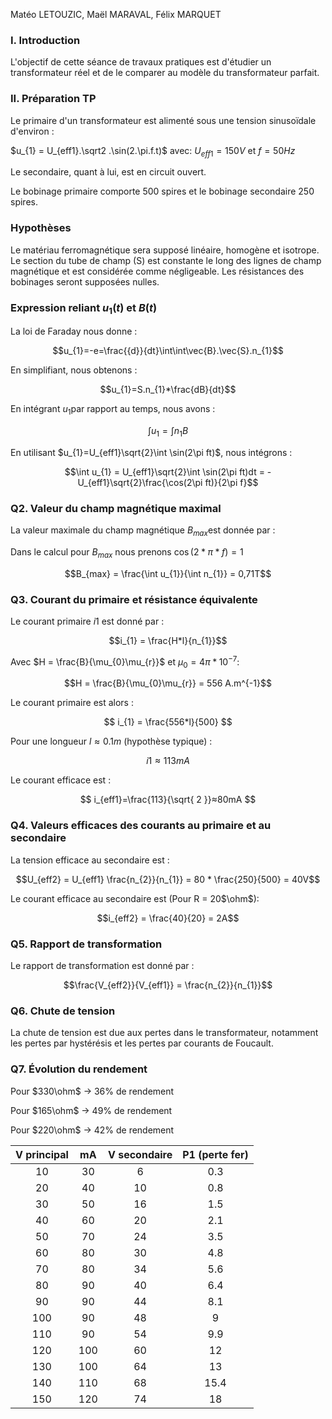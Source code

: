 Matéo LETOUZIC, Maël MARAVAL, Félix MARQUET
### **I. Introduction**

L'objectif de cette séance de travaux pratiques est d'étudier un transformateur réel et de le comparer au modèle du transformateur parfait.

### **II. Préparation TP**

Le primaire d'un transformateur est alimenté sous une tension sinusoïdale d'environ :

$u_{1} = U_{eff1}.\sqrt2 .\sin(2.\pi.f.t)$ avec: $U_{eff1}= 150V$ et $f=50Hz$

Le secondaire, quant à lui, est en circuit ouvert.

Le bobinage primaire comporte 500 spires et le bobinage secondaire 250 spires.

### **Hypothèses**

Le matériau ferromagnétique sera supposé linéaire, homogène et isotrope. Le section du tube de champ (S) est constante le long des lignes de champ magnétique et est considérée comme négligeable. Les résistances des bobinages seront supposées nulles.

### Expression reliant $u_{1}(t)$ et $B(t)$
La loi de Faraday nous donne :

$$u_{1}=-e=\frac{{d}}{dt}\int\int\vec{B}.\vec{S}.n_{1}$$

En simplifiant, nous obtenons :

$$u_{1}=S.n_{1}*\frac{dB}{dt}$$

En intégrant $u_{1}$​ par rapport au temps, nous avons :

$$\int u_{1} = \int n_{1}B$$

En utilisant $u_{1}=U_{eff1}\sqrt{2}\int \sin(2\pi ft)$, nous intégrons :

$$\int u_{1} = U_{eff1}\sqrt{2}\int \sin(2\pi ft)dt = -U_{eff1}\sqrt{2}\frac{\cos(2\pi ft)}{2\pi f}$$
### Q2. Valeur du champ magnétique maximal
La valeur maximale du champ magnétique $B_{max}$​ est donnée par :

Dans le calcul pour $B_{max}$ nous prenons $\cos(2*\pi*f) = 1$

$$B_{max} = \frac{\int u_{1}}{\int n_{1}} = 0,71T$$
### Q3. Courant du primaire et résistance équivalente
Le courant primaire $i1$​ est donné par :

$$i_{1} = \frac{H*l}{n_{1}}$$

Avec $H = \frac{B}{\mu_{0}\mu_{r}}$ et $\mu_{0} = 4\pi * 10^{-7}$:

$$H = \frac{B}{\mu_{0}\mu_{r}} = 556 A.m^{-1}$$

Le courant primaire est alors :

$$
i_{1} = \frac{556*l}{500}
$$

Pour une longueur $l≈0.1m$ (hypothèse typique) :

$$
i1​≈113mA
$$

Le courant efficace est :

$$
i_{eff1}​=\frac{113}{\sqrt{ 2 }}​≈80mA
$$
### Q4. Valeurs efficaces des courants au primaire et au secondaire
La tension efficace au secondaire est :

$$U_{eff2} = U_{eff1} \frac{n_{2}}{n_{1}} = 80 * \frac{250}{500} = 40V$$

Le courant efficace au secondaire est (Pour R = 20$\ohm$):

$$i_{eff2} = \frac{40}{20} = 2A$$
### Q5. Rapport de transformation
Le rapport de transformation est donné par :

$$\frac{V_{eff2}}{V_{eff1}} = \frac{n_{2}}{n_{1}}$$
### Q6. Chute de tension
La chute de tension est due aux pertes dans le transformateur, notamment les pertes par hystérésis et les pertes par courants de Foucault.
### Q7. Évolution du rendement
Pour $330\ohm$ -> 36% de rendement

Pour $165\ohm$ -> 49% de rendement

Pour $220\ohm$ -> 42% de rendement

| V principal | mA  | V secondaire | P1 (perte fer) |
| :---------: | :-: | :----------: | :------------: |
|     10      | 30  |      6       |      0.3       |
|     20      | 40  |      10      |      0.8       |
|     30      | 50  |      16      |      1.5       |
|     40      | 60  |      20      |      2.1       |
|     50      | 70  |      24      |      3.5       |
|     60      | 80  |      30      |      4.8       |
|     70      | 80  |      34      |      5.6       |
|     80      | 90  |      40      |      6.4       |
|     90      | 90  |      44      |      8.1       |
|     100     | 90  |      48      |       9        |
|     110     | 90  |      54      |      9.9       |
|     120     | 100 |      60      |       12       |
|     130     | 100 |      64      |       13       |
|     140     | 110 |      68      |      15.4      |
|     150     | 120 |      74      |       18       |


